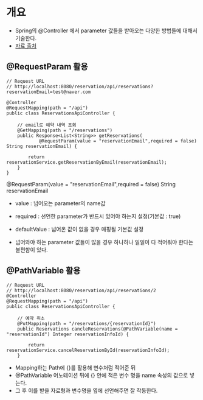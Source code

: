 # 개요 
- Spring의 @Controller 에서 parameter 값들을 받아오는 다양한 방법들에 대해서 기술한다. 
- [자료 출처](https://takeknowledge.tistory.com/39)

##  @RequestParam 활용
```
// Request URL 
// http://localhost:8080/reservation/api/reservations?reservationEmail=test@naver.com 

@Controller
@RequestMapping(path = "/api")
public class ReservationsApiController {
 
    // email로 예약 내역 조회
    @GetMapping(path = "/reservations")
    public Response<List<String>> getReservations(
            @RequestParam(value = "reservationEmail",required = false) String reservationEmail) {
 
        return reservationService.getReservationByEmail(reservationEmail);
    }
}   
```


@RequestParam(value = "reservationEmail",required = false) String reservationEmail
- value : 넘어오는 parameter의 name값
- required : 선언한 parameter가 반드시 있어야 하는지 설정(기본값 : true)
- defaultValue : 넘어온 값이 없을 경우 매핑될 기본값 설정 

- 넘어와야 하는 parameter 값들이 많을 경우 하나하나 일일이 다 적어줘야 한다는 불편함이 있다. 

## @PathVariable 활용
```
// Request URL 
// http://localhost:8080/reservation/api/reservations/2 
@Controller
@RequestMapping(path = "/api")
public class ReservationsApiController {
 
    // 예약 취소
    @PutMapping(path = "/reservations/{reservationId}")
    public Reservations cancleReservations(@PathVariable(name = "reservationId") Integer reservationInfoId) {
 
        return reservationService.cancelReservationById(reservationInfoId);
    }
```
- Mapping하는 Path에 {}를 활용해 변수처럼 적어준 뒤 
- @PathVariable 어노테이션 뒤에 {} 안에 적은 변수 명을 name 속성의 값으로 넣는다.
- 그 후 이를 받을 자료형과 변수명을 옆에 선언해주면 잘 작동한다. 


